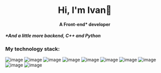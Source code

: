 <div align="center">
  
  # Hi, I'm Ivan👋
  
  #### A Front-end* developer
  
</div>

##### *And a little more backend, С++ and Python

### My technology stack:
![image](https://img.shields.io/badge/html-333333?style=for-the-badge&logo=html5)
![image](https://img.shields.io/badge/css-333333?style=for-the-badge&logo=css3&logoColor=1572B6)
![image](https://img.shields.io/badge/sass-333333?style=for-the-badge&logo=sass)
![image](https://img.shields.io/badge/cssmodules-333333?style=for-the-badge&logo=cssmodules)
![image](https://img.shields.io/badge/javascript-333333?style=for-the-badge&logo=javascript)
![image](https://img.shields.io/badge/node.js-333333?style=for-the-badge&logo=nodedotjs)
![image](https://img.shields.io/badge/typescript-333333?style=for-the-badge&logo=typescript)
![image](https://img.shields.io/badge/react-333333?style=for-the-badge&logo=react)
![image](https://img.shields.io/badge/redux-333333?style=for-the-badge&logo=redux&logoColor=764ABC)
![image](https://img.shields.io/badge/mongodb-333333?style=for-the-badge&logo=mongodb)
